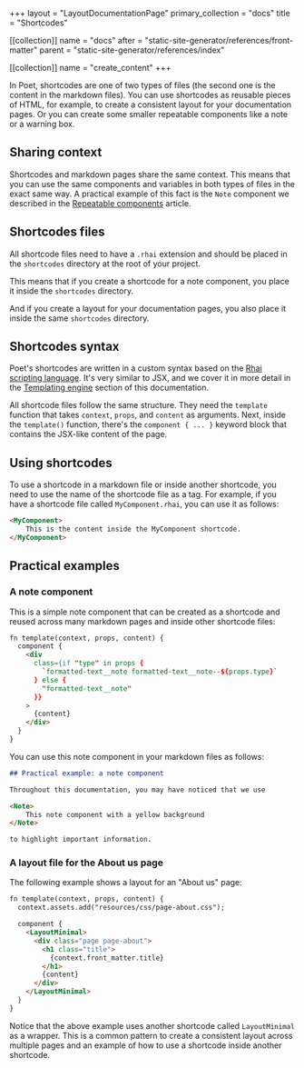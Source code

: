 +++
layout = "LayoutDocumentationPage"
primary_collection = "docs"
title = "Shortcodes"

[[collection]]
name = "docs"
after = "static-site-generator/references/front-matter"
parent = "static-site-generator/references/index"

[[collection]]
name = "create_content"
+++

In Poet, shortcodes are one of two types of files (the second one is the content in the markdown files). You can use shortcodes as reusable pieces of HTML, for example, to create a consistent layout for your documentation pages. Or you can create some smaller repeatable components like a note or a warning box.

## Sharing context

Shortcodes and markdown pages share the same context. This means that you can use the same components and variables in both types of files in the exact same way. A practical example of this fact is the `Note` component we described in the [Repeatable components](static-site-generator/building-blocks/repeatable-components) article.

## Shortcodes files

All shortcode files need to have a `.rhai` extension and should be placed in the `shortcodes` directory at the root of your project. 

This means that if you create a shortcode for a note component, you place it inside the `shortcodes` directory.

And if you create a layout for your documentation pages, you also place it inside the same `shortcodes` directory.

## Shortcodes syntax

Poet's shortcodes are written in a custom syntax based on the [Rhai scripting language](https://rhai.rs/). It's very similar to JSX, and we cover it in more detail in the [Templating engine](templating-engine/what-are-rhai-components) section of this documentation.

All shortcode files follow the same structure. They need the `template` function that takes `context`, `props`, and `content` as arguments. Next, inside the `template()` function, there's the `component { ... }` keyword block that contains the JSX-like content of the page.

## Using shortcodes

To use a shortcode in a markdown file or inside another shortcode, you need to use the name of the shortcode file as a tag. For example, if you have a shortcode file called `MyComponent.rhai`, you can use it as follows:

```markdown
<MyComponent>
    This is the content inside the MyComponent shortcode.
</MyComponent>
```

## Practical examples

### A note component

This is a simple note component that can be created as a shortcode and reused across many markdown pages and inside other shortcode files:

```html label:"rhai"
fn template(context, props, content) {
  component {
    <div
      class={if "type" in props {
        `formatted-text__note formatted-text__note--${props.type}`
      } else {
        "formatted-text__note"
      }}
    >
      {content}
    </div>
  }
}
```

You can use this note component in your markdown files as follows:

```markdown
## Practical example: a note component

Throughout this documentation, you may have noticed that we use 

<Note> 
    This note component with a yellow background
</Note>

to highlight important information.
```

### A layout file for the About us page

The following example shows a layout for an "About us" page:

```html label:"rhai"
fn template(context, props, content) {
  context.assets.add("resources/css/page-about.css");

  component {
    <LayoutMinimal>
      <div class="page page-about">
        <h1 class="title">
          {context.front_matter.title}
        </h1>
        {content}
      </div>
    </LayoutMinimal>
  }
}
```

Notice that the above example uses another shortcode called `LayoutMinimal` as a wrapper. This is a common pattern to create a consistent layout across multiple pages and an example of how to use a shortcode inside another shortcode.
